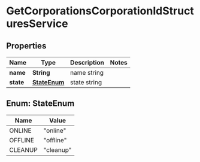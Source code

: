 
# GetCorporationsCorporationIdStructuresService

## Properties
Name | Type | Description | Notes
------------ | ------------- | ------------- | -------------
**name** | **String** | name string | 
**state** | [**StateEnum**](#StateEnum) | state string | 


<a name="StateEnum"></a>
## Enum: StateEnum
Name | Value
---- | -----
ONLINE | &quot;online&quot;
OFFLINE | &quot;offline&quot;
CLEANUP | &quot;cleanup&quot;



